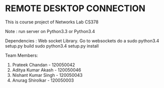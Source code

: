 REMOTE DESKTOP CONNECTION
================================

This is course project of Networks Lab CS378

Note : run server on Python3.3 or Python3.4

Dependencies : Web socket Library. Go to websockets do a
sudo python3.4 setup.py build
sudo python3.4 setup.py install

Team Members:

1. Prateek Chandan - 120050042
2. Aditya Kumar Akash - 120050046
3. Nishant Kumar Singh - 120050043
4. Anurag Shirolkar - 120050003


